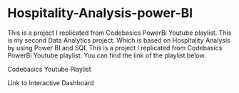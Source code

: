 # Hospitality-Analysis-power-BI
This is a project I replicated from Codebasics PowerBi Youtube playlist.
This is my second  Data Analytics project. Which is based on Hospitality Analysis by using Power BI and SQL 
This is a project I replicated from Codebasics PowerBi Youtube playlist. You can find the link of the playlist below.

Codebasics Youtube Playlist

Link to Interactive Dashboard



